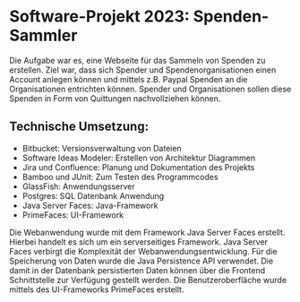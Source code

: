 # Software-Projekt 2023: Spenden-Sammler

Die Aufgabe war es, eine Webseite für das Sammeln von Spenden zu erstellen. Ziel war, dass sich Spender und Spendenorganisationen einen Account anlegen können und mittels z.B. Paypal Spenden an die Organisationen entrichten können. Spender und Organisationen sollen diese Spenden in Form von Quittungen nachvollziehen können.


## Technische Umsetzung:
- Bitbucket: Versionsverwaltung von Dateien
- Software Ideas Modeler: Erstellen von Architektur Diagrammen
- Jira und Confluence: Planung und Dokumentation des Projekts
- Bamboo und JUnit: Zum Testen des Programmcodes
- GlassFish: Anwendungsserver
- Postgres: SQL Datenbank Anwendung
- Java Server Faces: Java-Framework
- PrimeFaces: UI-Framework

Die Webanwendung wurde mit dem Framework Java Server Faces erstellt. Hierbei handelt es sich um ein serverseitiges Framework. Java Server Faces verbirgt die Komplexität der Webanwendungsentwicklung. Für die Speicherung von Daten wurde die Java Persistence API verwendet. Die damit in der Datenbank persistierten Daten können über die Frontend Schnittstelle zur Verfügung gestellt werden. Die Benutzeroberfläche wurde mittels des UI-Frameworks PrimeFaces erstellt.

